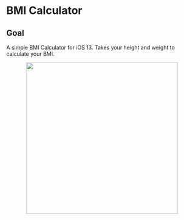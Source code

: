 #  BMI Calculator

## Goal
A simple BMI Calculator for iOS 13. Takes your height and weight to calculate your BMI.
<div align="center">
<img src="Documentation/BMI-Calculator-ScreenRecording.gif" width="400px"</img>
</div>
